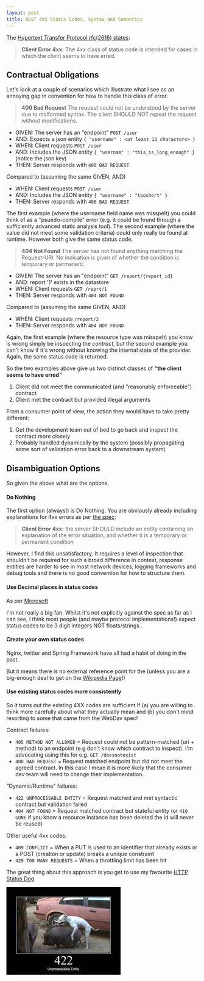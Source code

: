 ```yaml
---
layout: post
title: REST 4XX Status Codes, Syntax and Semantics
---
```


The [Hypertext Transfer Protocol rfc(2616) states](http://tools.ietf.org/html/rfc2616#section-10.4):

> __Client Error 4xx:__ The 4xx class of status code is intended for cases in which the client seems to have erred.

## Contractual Obligations

Let's look at a couple of scenarios which illustrate what I see as an annoying gap in convention for how to handle this class of error.

> __400 Bad Request__ The request could not be understood by the server due to malformed syntax. The client SHOULD NOT repeat the request without modifications.

- GIVEN: The server has an "endpoint" ```POST /user```
- AND: Expects a json entity ```{ "username" : <at least 12 characters> } ```
- WHEN: Client requests ```POST /user```
- AND: Includes the JSON entity ```{ "usernam" : "this_is_long_enough" }``` (notice the json key)
- THEN: Server responds with ```400 BAD REQUEST ```

Compared to (assuming the same GIVEN, AND)

- WHEN: Client requests ```POST /user```
- AND: Includes the JSON entity ```{ "username" : "tooshort" }```
- THEN: Server responds with ```400 BAD REQUEST```

The first example (where the username field name was misspelt) you could think of as a "psuedo-compile" error (e.g. it could be found through a sufficiently advanced static analysis tool).
The second example (where the value did not meet some validation criteria) could only really be found at runtime. However both give the same status code.

> __404 Not Found__ The server has not found anything matching the Request-URI. No indication is given of whether the condition is temporary or permanent.

- GIVEN: The server has an "endpoint" ```GET /report/{report_id}```
- AND: report '1' exists in the datastore
- WHEN: Client requests ```GET /reprt/1```
- THEN: Server responds with ```404 NOT FOUND```

Compared to (assuming the same GIVEN, AND)

- WHEN: Client requests ```/report/2```
- THEN: Server responds with ```404 NOT FOUND```

Again, the first example (where the resource type was misspelt) you know is wrong simply be inspecting the _contract_, but the second example you can't know if it's wrong without knowing the internal state of the provider.
Again, the same status code is returned.

So the two examples above give us two distinct classes of __"the client seems to have erred"__

1. Client did not meet the communicated (and "reasonably enforceable") contract
1. Client met the contract but provided illegal arguments

From a consumer point of view, the action they would have to take pretty different:

1. Get the development team out of bed to go back and inspect the contract more closely
1. Probably handled dynamically by the system (possibly propagating some sort of validation error back to a downstream system)






## Disambiguation Options

So given the above what are the options.

#### Do Nothing

The first option (always!) is Do Nothing. You are obviously already including explanations for 4xx errors as per [the spec](http://tools.ietf.org/html/rfc2616#section-10.4):

> __Client Error 4xx:__ the server SHOULD include an entity containing an explanation of the error situation, and whether it is a temporary or permanent condition

However, I find this unsatisfactory. It requires a level of inspection that shouldn't be required for such a broad difference in context, response entities are harder to see in most network devices, logging frameworks and debug tools and there is no good convention for how to structure them.

#### Use Decimal places in status codes

As per [Microsoft](http://www.microsoft.com/technet/prodtechnol/WindowsServer2003/Library/IIS/b1e3c76d-7569-4538-86bc-bd8194eb4823.mspx?mfr=true)

I'm not really a big fan. Whilst it's not explicitly against the spec as far as I can see, I think most people (and maybe protocol implementations!) expect status codes to be 3 digit integers NOT floats/strings  .

#### Create your own status codes

Nginx, twitter and Spring Framework have all had a habit of doing in the past.

But it means there is no external reference point for the (unless you are a big-enough deal to get on the [Wikipedia Page](http://en.wikipedia.org/wiki/List_of_HTTP_status_codes)!)


#### Use existing status codes more consistently

So it turns out the existing 4XX codes are sufficient if (a) you are willing to think more carefully about what they actually mean and (b) you don't mind resorting to some that came from the WebDav spec!

Contract failures:

- ```405 METHOD NOT ALLOWED``` = Request could not be pattern-matched (uri + method) to an endpoint (e.g don't know which contract to inspect). I'm advocating using this for e.g. `GET /doesnotexist`
- ```400 BAD REQUEST``` = Request matched endpoint but did not meet the agreed contract. In this case I mean it is more likely that the consumer dev team will need to change their implementation.

"Dynamic/Runtime" failures:

- ```422 UNPROCESSABLE ENTITY``` = Request matched and met syntactic contract but validation failed
- ```404 NOT FOUND``` = Request matched contract but stateful entity  (or ```410 GONE``` if you know a resource instance has been deleted the id will never be reused)

Other useful 4xx codes:

- ```409 CONFLICT``` = When a PUT is used to an identifier that already exists or a POST (creation or update) breaks a unique constraint
- ```429 TOO MANY REQUESTS``` = When a throttling limit has been hit


The great thing about this approach is you get to use my favourite [HTTP Status Dog](http://httpstatusdogs.com/)

![](/img/posts/4xx-status-codes/unprocessable-entity.jpg)